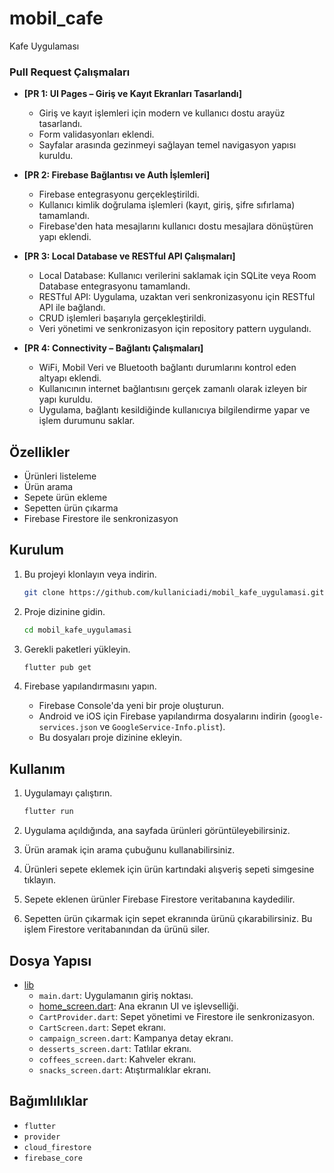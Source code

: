 # mobil_cafe

Kafe Uygulaması

### Pull Request Çalışmaları

- **[PR 1: UI Pages – Giriş ve Kayıt Ekranları Tasarlandı]**
  - Giriş ve kayıt işlemleri için modern ve kullanıcı dostu arayüz tasarlandı.
  - Form validasyonları eklendi.
  - Sayfalar arasında gezinmeyi sağlayan temel navigasyon yapısı kuruldu.

- **[PR 2: Firebase Bağlantısı ve Auth İşlemleri]**
  - Firebase entegrasyonu gerçekleştirildi.
  - Kullanıcı kimlik doğrulama işlemleri (kayıt, giriş, şifre sıfırlama) tamamlandı.
  - Firebase'den hata mesajlarını kullanıcı dostu mesajlara dönüştüren yapı eklendi.

- **[PR 3: Local Database ve RESTful API Çalışmaları]**
  - Local Database: Kullanıcı verilerini saklamak için SQLite veya Room Database entegrasyonu tamamlandı.
  - RESTful API: Uygulama, uzaktan veri senkronizasyonu için RESTful API ile bağlandı.
  - CRUD işlemleri başarıyla gerçekleştirildi.
  - Veri yönetimi ve senkronizasyon için repository pattern uygulandı.

- **[PR 4: Connectivity – Bağlantı Çalışmaları]**
  - WiFi, Mobil Veri ve Bluetooth bağlantı durumlarını kontrol eden altyapı eklendi.
  - Kullanıcının internet bağlantısını gerçek zamanlı olarak izleyen bir yapı kuruldu.
  - Uygulama, bağlantı kesildiğinde kullanıcıya bilgilendirme yapar ve işlem durumunu saklar.


## Özellikler

- Ürünleri listeleme
- Ürün arama
- Sepete ürün ekleme
- Sepetten ürün çıkarma
- Firebase Firestore ile senkronizasyon

## Kurulum

1. Bu projeyi klonlayın veya indirin.
    ```bash
    git clone https://github.com/kullaniciadi/mobil_kafe_uygulamasi.git
    ```

2. Proje dizinine gidin.
    ```bash
    cd mobil_kafe_uygulamasi
    ```

3. Gerekli paketleri yükleyin.
    ```bash
    flutter pub get
    ```

4. Firebase yapılandırmasını yapın.
    - Firebase Console'da yeni bir proje oluşturun.
    - Android ve iOS için Firebase yapılandırma dosyalarını indirin (`google-services.json` ve `GoogleService-Info.plist`).
    - Bu dosyaları proje dizinine ekleyin.

## Kullanım

1. Uygulamayı çalıştırın.
    ```bash
    flutter run
    ```

2. Uygulama açıldığında, ana sayfada ürünleri görüntüleyebilirsiniz.

3. Ürün aramak için arama çubuğunu kullanabilirsiniz.

4. Ürünleri sepete eklemek için ürün kartındaki alışveriş sepeti simgesine tıklayın.

5. Sepete eklenen ürünler Firebase Firestore veritabanına kaydedilir.

6. Sepetten ürün çıkarmak için sepet ekranında ürünü çıkarabilirsiniz. Bu işlem Firestore veritabanından da ürünü siler.

## Dosya Yapısı

- [lib](http://_vscodecontentref_/1)
  - `main.dart`: Uygulamanın giriş noktası.
  - [home_screen.dart](http://_vscodecontentref_/2): Ana ekranın UI ve işlevselliği.
  - `CartProvider.dart`: Sepet yönetimi ve Firestore ile senkronizasyon.
  - `CartScreen.dart`: Sepet ekranı.
  - `campaign_screen.dart`: Kampanya detay ekranı.
  - `desserts_screen.dart`: Tatlılar ekranı.
  - `coffees_screen.dart`: Kahveler ekranı.
  - `snacks_screen.dart`: Atıştırmalıklar ekranı.

## Bağımlılıklar

- `flutter`
- `provider`
- `cloud_firestore`
- `firebase_core`


